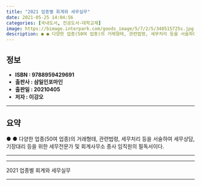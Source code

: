 ```yaml
---
title: "2021 업종별 회계와 세무실무"
date: 2021-05-25 14:04:56
categories: [국내도서, 전공도서-대학교재]
image: https://bimage.interpark.com/goods_image/5/7/2/5/348515725s.jpg
description: ● ● 다양한 업종(50여 업종)의 거래형태, 관련법령, 세무처리 등을 서술하여 세무상담, 기장대리 등을 위한 세무전문가 및 회계사무소 종사 임직원의 필독서이다.
---
```


## **정보**

- **ISBN : 9788959429691**
- **출판사 : 삼일인포마인**
- **출판일 : 20210405**
- **저자 : 이강오**

------



## **요약**

●  ●  다양한 업종(50여 업종)의 거래형태, 관련법령, 세무처리 등을 서술하여 세무상담, 기장대리 등을 위한 세무전문가 및 회계사무소 종사 임직원의 필독서이다.

------



------


2021 업종별 회계와 세무실무 

------


